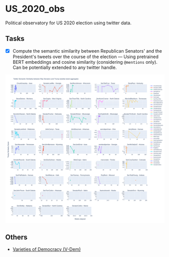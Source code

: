 # US_2020_obs
Political observatory for US 2020 election using twitter data.

## Tasks
- [x] Compute the semantic similarity between Republican Senators' and the President's tweets over the course of the election — Using pretrained BERT embeddings and cosine similarity (considering `@mentions` only). Can be potentially extended to any twitter handle.

![alt text](/plots/sematic-similarity-analysis.png)

## Others
- [Varieties of Democracy (V-Dem)](https://www.v-dem.net/en/data/data/)
